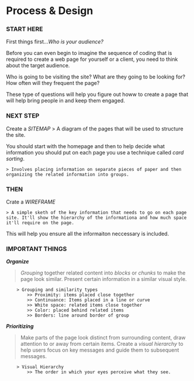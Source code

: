 # Process & Design

### START HERE 

First things first...*Who is your audience?*

Before you can even begin to imagine the sequence of coding that is required to create a web page for yourself or a client, you need to think about the target audience. 

Who is going to be visiting the site? What are they going to be looking for? How often will they frequent the page? 

These type of questions will help you figure out howw to create a page that will help bring people in and keep them engaged. 

### NEXT STEP

Create a *SITEMAP*
    > A diagram of the pages that will be used to structure the site.

You should start with the homepage and then to help decide what information you should put on each page you use a technique called *card sorting*. 

    > Involves placing information on separate pieces of paper and then organizing the related information into groups. 

### THEN

Crate a *WIREFRAME*

    > A simple sketh of the key information that needs to go on each page site. It'll show the hierarchy of the informationa and how much space it'll require on the page. 

This will help you ensure all the informaiton neccessary is included. 

### IMPORTANT THINGS

***Organize***

> *Grouping* together related content into *blocks* or *chunks* to make the page look similar. Present certain information in a similar visual style.

        > Grouping and similarity types
            >> Proximity: items placed close together
            >> Continuance: Items placed in a line or curve
            >> White space: related items close together
            >> Color: placed behind related items
            >> Borders: line around border of group
            
***Prioritizing***

> Make parts of the page look distinct from surrounding content, draw attention to or away from certain items. Create a *visual hierarchy* to help users focus on key messages and guide them to subsequent messages.
        
        > Visual Hierarchy
            >> The order in which your eyes perceive what they see. 